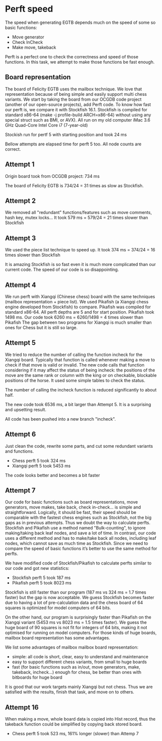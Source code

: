 Perft speed
==========

The speed when generating EGTB depends much on the speed of some so basic functions:
- Move generator
- Check InCheck
- Make move, takeback

Perft is a perfect one to check the correctness and speed of those functions. In this task, we attempt to make those functions be fast enough.

Board representation
--------------------

The board of Felicity EGTB uses the mailbox technique. We love that representation because of being simple and easily support multi chess variants. We start by taking the board from our OCGDB code project (another of our open-source projects), add Perft code. To know how fast our perft is, we compare it with Stockfish 16.1. Stockfish is compiled for standard x86-64 (make -j profile-build ARCH=x86-64) without using any special struct such as BMI, or AVX). All run on my old computer iMac 3.6 GHz Quad-Core Intel Core i7 (7-year-old)

Stockish run for pertf 5 with starting position and took 24 ms

Bellow attempts are elapsed time for perft 5 too. All node counts are correct.

Attempt 1
---------
Origin board took from OCGDB project: 734 ms

The board of Felicity EGTB is 734/24 = 31 times as slow as Stockfish.

Attempt 2
---------

We removed all "redundant" functions/features such as move comments, hash key, mutex locks... It took 579 ms = 579/24 = 21 times slower than Stockfish

Attempt 3
---------
We used the piece list technique to speed up. It took 374 ms = 374/24 = 16 times slower than Stockfish

It is amazing Stockfish is so fast even it is much more complicated than our current code. The speed of our code is so disappointing.


Attempt 4
---------
We run perft with Xiangqi (Chinese chess) board with the same techniques (mailbox representation + piece list). We used Pikafish (a Xiangqi chess engine developed from Stockfish) to compare. Pikafish was compiled for standard x86-64. All perft depths are 5 and for start position.
Pikafish took 1498 ms.
Our code took 6260 ms = 6260/1498 = 4 times slower than Pikafish
The gap between two programs for Xiangqi is much smaller than ones for Chess but it is still so large.


Attempt 5
---------
We tried to reduce the number of calling the function incheck for the Xiangqi board. Typically that function is called whenever making a move to check if that move is valid or invalid. The new code calls that function considering if it may affect the status of being incheck: the positions of the move are the same rank or column with the king or on checkable, blockable positions of the horse. It used some simple tables to check the status.

The number of calling the incheck function is reduced significantly to about half.

The new code took 6536 ms, a bit larger than Attempt 5. It is a surprising and upsetting result.

All code has been pushed into a new branch "incheck".


Attempt 6
---------

Just clean the code, rewrite some parts, and cut some redundant variants and functions.
- Chess perft 5 took 324 ms
- Xiangqi perft 5 took 5453 ms
 
The code looks better and becomes a bit faster


Attempt 7
---------

Our code for basic functions such as board representations, move generators, move makes, take back, check in-check… is simple and straightforward. Logically, it should be fast, their speed should be comparable with the fastest chess engines such as Stockfish, not the big gaps as in previous attempts. Thus we doubt the way to calculate perfts. Stockfish and Pikafish use a method named "Bulk-counting", to ignore making/taking back leaf nodes, and save a lot of time. In contrast, our code uses a different method and has to make/take back all nodes, including leaf nodes, which cannot save as much time as Stockfish. Since we need to compare the speed of basic functions it’s better to use the same method for perfts.

We have modified code of Stockfish/Pikafish to calculate perfts similar to our code and got new statistics:

- Stockfish perft 5 took 187 ms
- Pikafish perft 5 took 8023 ms

Stockfish is still faster than our program (187 ms vs 324 ms = 1.7 times faster) but the gap is now acceptable. We guess Stockfish becomes faster due to having a lot of pre-calculation data and the chess board of 64 squares is optimized for model computers of 64 bits.

On the other hand, our program is surprisingly faster than Pikafish on the Xiangqi variant (5453 ms vs 8023 ms = 1.5 times faster). We guess the huge board of 90 squares is not fit for integers of 64 bits, making it not optimised for running on model computers. For those kinds of huge boards, mailbox board representation has some advantages.

We list some advantages of mailbox mailbox board representation:
- simple: all code is short, clear, easy to understand and maintenance
- easy to support different chess variants, from small to huge boards
- fast (for basic functions such as in/out, move generators, make, takeback, incheck...) enough for chess, be better than ones with bitboards for huge board

It is good that our work targets mainly Xiangqi but not chess. Thus we are satisfied with the results, finish that task, and move on to others.

Attempt 16
----------

When making a move, whole board data is copied into Hist record, thus the takeback function could be simplified by copying back stored board.

- Chess perft 5 took 523 ms, 161% longer (slower) than Attemp 7
